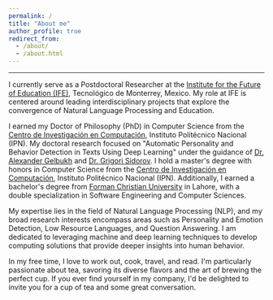 ```yaml
---
permalink: /
title: "About me"
author_profile: true
redirect_from: 
  - /about/
  - /about.html
---
```


---
I currently serve as a Postdoctoral Researcher at the [Institute for the Future of Education (IFE)](https://tec.mx/en/ife), Tecnológico de Monterrey, Mexico. My role at IFE is centered around leading interdisciplinary projects that explore the convergence of Natural Language Processing and Education.

I earned my Doctor of Philosophy (PhD) in Computer Science from the [Centro de Investigación en Computación](http://www.cic.ipn.mx/index.php/es/), Instituto Politécnico Nacional (IPN). My doctoral research focused on "Automatic Personality and Behavior Detection in Texts Using Deep Learning" under the guidance of [Dr. Alexander Gelbukh](https://www.gelbukh.com/) and [Dr. Grigori Sidorov](http://www.cic.ipn.mx/~sidorov/). I hold a master's degree with honors in Computer Science from the [Centro de Investigación en Computación](http://www.cic.ipn.mx/index.php/es/), Instituto Politécnico Nacional (IPN). Additionally, I earned a bachelor's degree from [Forman Christian University](https://www.fccollege.edu.pk/) in Lahore, with a double specialization in Software Engineering and Computer Sciences.

My expertise lies in the field of Natural Language Processing (NLP), and my broad research interests encompass areas such as Personality and Emotion Detection, Low Resource Languages, and Question Answering. I am dedicated to leveraging machine and deep learning techniques to develop computing solutions that provide deeper insights into human behavior.

In my free time, I love to work out, cook, travel, and read. I'm particularly passionate about tea, savoring its diverse flavors and the art of brewing the perfect cup. If you ever find yourself in my company, I'd be delighted to invite you for a cup of tea and some great conversation.

